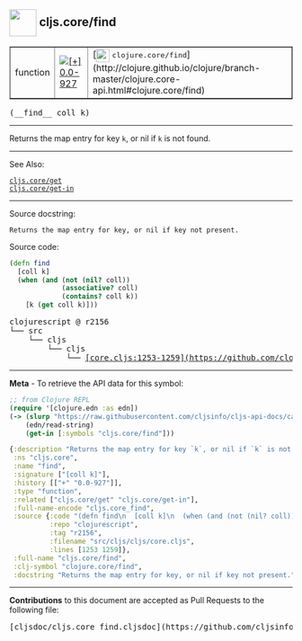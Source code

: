 ## <img width="48px" valign="middle" src="http://i.imgur.com/Hi20huC.png"> cljs.core/find

 <table border="1">
<tr>

<td>function</td>
<td><a href="https://github.com/cljsinfo/cljs-api-docs/tree/0.0-927"><img valign="middle" alt="[+] 0.0-927" src="https://img.shields.io/badge/+-0.0--927-lightgrey.svg"></a> </td>
<td>
[<img height="24px" valign="middle" src="http://i.imgur.com/1GjPKvB.png"> <samp>clojure.core/find</samp>](http://clojure.github.io/clojure/branch-master/clojure.core-api.html#clojure.core/find)
</td>
</tr>
</table>

 <samp>
(__find__ coll k)<br>
</samp>

---

Returns the map entry for key `k`, or nil if `k` is not found.

---


See Also:

[`cljs.core/get`](cljs.core_get.md)<br>
[`cljs.core/get-in`](cljs.core_get-in.md)<br>

---

Source docstring:

```
Returns the map entry for key, or nil if key not present.
```

Source code:

```clj
(defn find
  [coll k]
  (when (and (not (nil? coll))
             (associative? coll)
             (contains? coll k))
    [k (get coll k)]))
```

 <pre>
clojurescript @ r2156
└── src
    └── cljs
        └── cljs
            └── <ins>[core.cljs:1253-1259](https://github.com/clojure/clojurescript/blob/r2156/src/cljs/cljs/core.cljs#L1253-L1259)</ins>
</pre>


---

__Meta__ - To retrieve the API data for this symbol:

```clj
;; from Clojure REPL
(require '[clojure.edn :as edn])
(-> (slurp "https://raw.githubusercontent.com/cljsinfo/cljs-api-docs/catalog/cljs-api.edn")
    (edn/read-string)
    (get-in [:symbols "cljs.core/find"]))
```

```clj
{:description "Returns the map entry for key `k`, or nil if `k` is not found.",
 :ns "cljs.core",
 :name "find",
 :signature ["[coll k]"],
 :history [["+" "0.0-927"]],
 :type "function",
 :related ["cljs.core/get" "cljs.core/get-in"],
 :full-name-encode "cljs.core_find",
 :source {:code "(defn find\n  [coll k]\n  (when (and (not (nil? coll))\n             (associative? coll)\n             (contains? coll k))\n    [k (get coll k)]))",
          :repo "clojurescript",
          :tag "r2156",
          :filename "src/cljs/cljs/core.cljs",
          :lines [1253 1259]},
 :full-name "cljs.core/find",
 :clj-symbol "clojure.core/find",
 :docstring "Returns the map entry for key, or nil if key not present."}

```

---

__Contributions__ to this document are accepted as Pull Requests to the following file:

 <pre>
[cljsdoc/cljs.core_find.cljsdoc](https://github.com/cljsinfo/cljs-api-docs/blob/master/cljsdoc/cljs.core_find.cljsdoc)
</pre>

